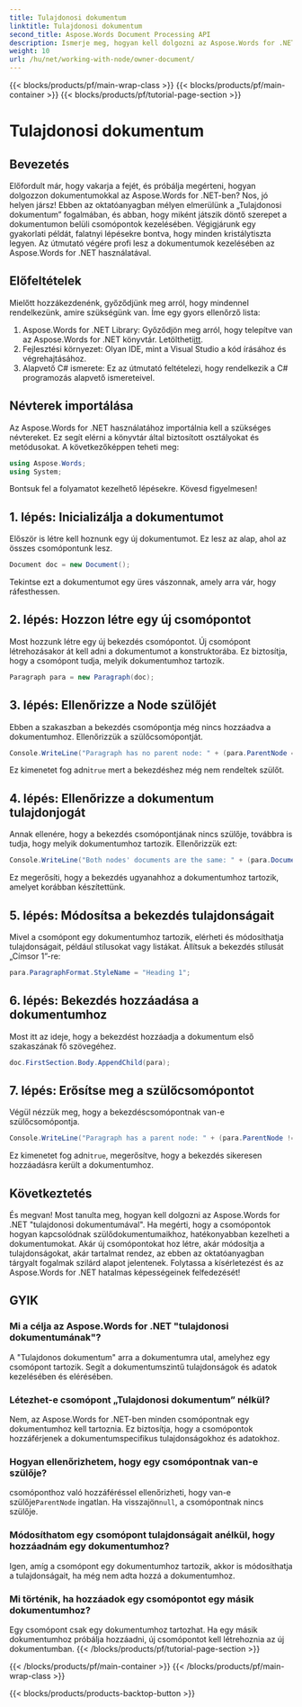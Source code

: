 ```yaml
---
title: Tulajdonosi dokumentum
linktitle: Tulajdonosi dokumentum
second_title: Aspose.Words Document Processing API
description: Ismerje meg, hogyan kell dolgozni az Aspose.Words for .NET "tulajdonosi dokumentumával". Ez a lépésenkénti útmutató a dokumentumon belüli csomópontok létrehozását és kezelését ismerteti.
weight: 10
url: /hu/net/working-with-node/owner-document/
---
```


{{< blocks/products/pf/main-wrap-class >}}
{{< blocks/products/pf/main-container >}}
{{< blocks/products/pf/tutorial-page-section >}}

# Tulajdonosi dokumentum

## Bevezetés

Előfordult már, hogy vakarja a fejét, és próbálja megérteni, hogyan dolgozzon dokumentumokkal az Aspose.Words for .NET-ben? Nos, jó helyen jársz! Ebben az oktatóanyagban mélyen elmerülünk a „Tulajdonosi dokumentum” fogalmában, és abban, hogy miként játszik döntő szerepet a dokumentumon belüli csomópontok kezelésében. Végigjárunk egy gyakorlati példát, falatnyi lépésekre bontva, hogy minden kristálytiszta legyen. Az útmutató végére profi lesz a dokumentumok kezelésében az Aspose.Words for .NET használatával.

## Előfeltételek

Mielőtt hozzákezdenénk, győződjünk meg arról, hogy mindennel rendelkezünk, amire szükségünk van. Íme egy gyors ellenőrző lista:

1.  Aspose.Words for .NET Library: Győződjön meg arról, hogy telepítve van az Aspose.Words for .NET könyvtár. Letöltheti[itt](https://releases.aspose.com/words/net/).
2. Fejlesztési környezet: Olyan IDE, mint a Visual Studio a kód írásához és végrehajtásához.
3. Alapvető C# ismerete: Ez az útmutató feltételezi, hogy rendelkezik a C# programozás alapvető ismereteivel.

## Névterek importálása

Az Aspose.Words for .NET használatához importálnia kell a szükséges névtereket. Ez segít elérni a könyvtár által biztosított osztályokat és metódusokat. A következőképpen teheti meg:

```csharp
using Aspose.Words;
using System;
```

Bontsuk fel a folyamatot kezelhető lépésekre. Kövesd figyelmesen!

## 1. lépés: Inicializálja a dokumentumot

Először is létre kell hoznunk egy új dokumentumot. Ez lesz az alap, ahol az összes csomópontunk lesz.

```csharp
Document doc = new Document();
```

Tekintse ezt a dokumentumot egy üres vászonnak, amely arra vár, hogy ráfesthessen.

## 2. lépés: Hozzon létre egy új csomópontot

Most hozzunk létre egy új bekezdés csomópontot. Új csomópont létrehozásakor át kell adni a dokumentumot a konstruktorába. Ez biztosítja, hogy a csomópont tudja, melyik dokumentumhoz tartozik.

```csharp
Paragraph para = new Paragraph(doc);
```

## 3. lépés: Ellenőrizze a Node szülőjét

Ebben a szakaszban a bekezdés csomópontja még nincs hozzáadva a dokumentumhoz. Ellenőrizzük a szülőcsomópontját.

```csharp
Console.WriteLine("Paragraph has no parent node: " + (para.ParentNode == null));
```

 Ez kimenetet fog adni`true` mert a bekezdéshez még nem rendeltek szülőt.

## 4. lépés: Ellenőrizze a dokumentum tulajdonjogát

Annak ellenére, hogy a bekezdés csomópontjának nincs szülője, továbbra is tudja, hogy melyik dokumentumhoz tartozik. Ellenőrizzük ezt:

```csharp
Console.WriteLine("Both nodes' documents are the same: " + (para.Document == doc));
```

Ez megerősíti, hogy a bekezdés ugyanahhoz a dokumentumhoz tartozik, amelyet korábban készítettünk.

## 5. lépés: Módosítsa a bekezdés tulajdonságait

Mivel a csomópont egy dokumentumhoz tartozik, elérheti és módosíthatja tulajdonságait, például stílusokat vagy listákat. Állítsuk a bekezdés stílusát „Címsor 1”-re:

```csharp
para.ParagraphFormat.StyleName = "Heading 1";
```

## 6. lépés: Bekezdés hozzáadása a dokumentumhoz

Most itt az ideje, hogy a bekezdést hozzáadja a dokumentum első szakaszának fő szövegéhez.

```csharp
doc.FirstSection.Body.AppendChild(para);
```

## 7. lépés: Erősítse meg a szülőcsomópontot

Végül nézzük meg, hogy a bekezdéscsomópontnak van-e szülőcsomópontja.

```csharp
Console.WriteLine("Paragraph has a parent node: " + (para.ParentNode != null));
```

 Ez kimenetet fog adni`true`, megerősítve, hogy a bekezdés sikeresen hozzáadásra került a dokumentumhoz.

## Következtetés

És megvan! Most tanulta meg, hogyan kell dolgozni az Aspose.Words for .NET "tulajdonosi dokumentumával". Ha megérti, hogy a csomópontok hogyan kapcsolódnak szülődokumentumaikhoz, hatékonyabban kezelheti a dokumentumokat. Akár új csomópontokat hoz létre, akár módosítja a tulajdonságokat, akár tartalmat rendez, az ebben az oktatóanyagban tárgyalt fogalmak szilárd alapot jelentenek. Folytassa a kísérletezést és az Aspose.Words for .NET hatalmas képességeinek felfedezését!

## GYIK

### Mi a célja az Aspose.Words for .NET "tulajdonosi dokumentumának"?  
A "Tulajdonos dokumentum" arra a dokumentumra utal, amelyhez egy csomópont tartozik. Segít a dokumentumszintű tulajdonságok és adatok kezelésében és elérésében.

### Létezhet-e csomópont „Tulajdonosi dokumentum” nélkül?  
Nem, az Aspose.Words for .NET-ben minden csomópontnak egy dokumentumhoz kell tartoznia. Ez biztosítja, hogy a csomópontok hozzáférjenek a dokumentumspecifikus tulajdonságokhoz és adatokhoz.

### Hogyan ellenőrizhetem, hogy egy csomópontnak van-e szülője?  
 csomóponthoz való hozzáféréssel ellenőrizheti, hogy van-e szülője`ParentNode` ingatlan. Ha visszajön`null`, a csomópontnak nincs szülője.

### Módosíthatom egy csomópont tulajdonságait anélkül, hogy hozzáadnám egy dokumentumhoz?  
Igen, amíg a csomópont egy dokumentumhoz tartozik, akkor is módosíthatja a tulajdonságait, ha még nem adta hozzá a dokumentumhoz.

### Mi történik, ha hozzáadok egy csomópontot egy másik dokumentumhoz?  
Egy csomópont csak egy dokumentumhoz tartozhat. Ha egy másik dokumentumhoz próbálja hozzáadni, új csomópontot kell létrehoznia az új dokumentumban.
{{< /blocks/products/pf/tutorial-page-section >}}

{{< /blocks/products/pf/main-container >}}
{{< /blocks/products/pf/main-wrap-class >}}

{{< blocks/products/products-backtop-button >}}
